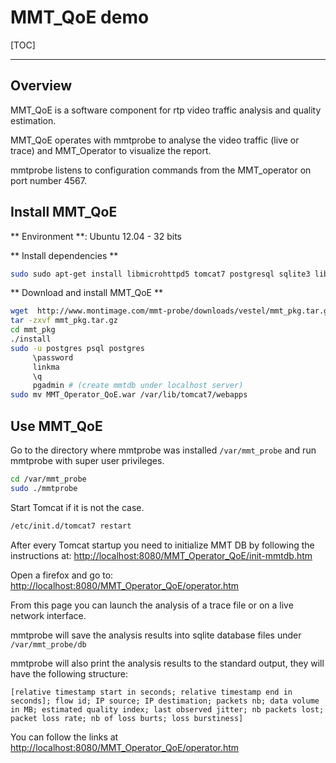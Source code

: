 # MMT_QoE demo

[TOC]

------------------


## Overview

MMT_QoE is a software component for rtp video traffic analysis and quality estimation.

MMT_QoE operates with mmtprobe to analyse the video traffic (live or trace) and MMT_Operator to visualize the report.

mmtprobe listens to configuration commands from the MMT_operator on port number 4567.

## Install MMT_QoE 

** Environment **: Ubuntu 12.04 - 32 bits

** Install dependencies **

```sh
sudo sudo apt-get install libmicrohttpd5 tomcat7 postgresql sqlite3 libpcap libxml2 pgadmin3 default-jdk
```

** Download and install MMT_QoE **

```sh
wget  http://www.montimage.com/mmt-probe/downloads/vestel/mmt_pkg.tar.gz
tar -zxvf mmt_pkg.tar.gz
cd mmt_pkg
./install
sudo -u postgres psql postgres
     \password
     linkma
     \q
     pgadmin # (create mmtdb under localhost server)
sudo mv MMT_Operator_QoE.war /var/lib/tomcat7/webapps
```
## Use MMT_QoE

Go to the directory where mmtprobe was installed `/var/mmt_probe` and run mmtprobe with super user privileges.
```sh
cd /var/mmt_probe
sudo ./mmtprobe
```

Start Tomcat if it is not the case. 
```sh
/etc/init.d/tomcat7 restart
```
After every Tomcat startup you need to initialize MMT DB by following the instructions at: [http://localhost:8080/MMT_Operator_QoE/init-mmtdb.htm](http://localhost:8080/MMT_Operator_QoE/init-mmtdb.htm)

Open a firefox and go to: [http://localhost:8080/MMT_Operator_QoE/operator.htm](http://localhost:8080/MMT_Operator_QoE/operator.htm)

From this page you can launch the analysis of a trace file or on a live network interface.

mmtprobe will save the analysis results into sqlite database files under `/var/mmt_probe/db`

mmtprobe will also print the analysis results to the standard output, they will have the following structure:

`[relative timestamp start in seconds; relative timestamp end in seconds]; flow id; IP source; IP destimation; packets nb; data volume in MB; estimated quality index; last observed jitter; nb packets lost; packet loss rate; nb of loss burts; loss burstiness]`

You can follow the links at  [http://localhost:8080/MMT_Operator_QoE/operator.htm](http://localhost:8080/MMT_Operator_QoE/operator.htm)